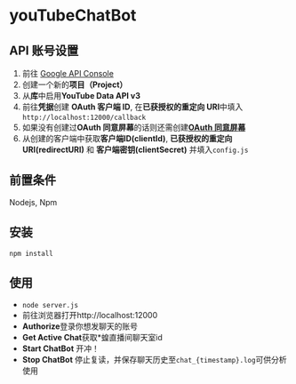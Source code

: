 # youTubeChatBot
## API 账号设置
1. 前往 [Google API Console](https://console.developers.google.com/)
2. 创建一个新的**项目（Project）**
3. 从**库**中启用**YouTube Data API v3**
4. 前往**凭据**创建 **OAuth 客户端 ID**, 在**已获授权的重定向 URI**中填入```http://localhost:12000/callback```
5. 如果没有创建过**OAuth 同意屏幕**的话则还需创建[**OAuth 同意屏幕**](https://console.cloud.google.com/apis/credentials/consent)
6. 从创建的客户端中获取**客户端ID(clientId)**, **已获授权的重定向 URI(redirectURI)** 和 **客户端密钥(clientSecret)** 并填入```config.js```

## 前置条件
Nodejs, Npm

## 安装
```npm install```

## 使用
- ```node server.js```
- 前往浏览器打开http://localhost:12000
- **Authorize**登录你想发聊天的账号
- **Get Active Chat**获取*蝗直播间聊天室id
- **Start ChatBot** 开冲！
- **Stop ChatBot** 停止复读，并保存聊天历史至```chat_{timestamp}.log```可供分析使用
